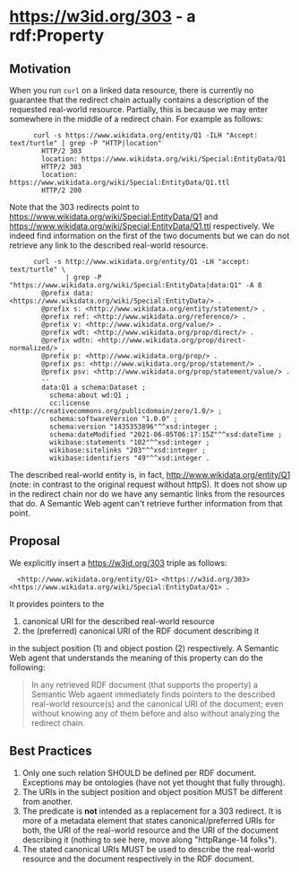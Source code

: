 # <https://w3id.org/303> - a rdf:Property

## Motivation

When you run `curl` on a linked data resource, there is currently no guarantee that the redirect chain actually contains a description of the requested real-world resource. Partially, this is because we may enter somewhere in the middle of a redirect chain. For example as follows:
```
      curl -s https://www.wikidata.org/entity/Q1 -ILH "Accept: text/turtle" | grep -P "HTTP|location"
        HTTP/2 303 
        location: https://www.wikidata.org/wiki/Special:EntityData/Q1
        HTTP/2 303 
        location: https://www.wikidata.org/wiki/Special:EntityData/Q1.ttl
        HTTP/2 200 
```
Note that the 303 redirects point to <https://www.wikidata.org/wiki/Special:EntityData/Q1> and <https://www.wikidata.org/wiki/Special:EntityData/Q1.ttl> respectively. We indeed find information on the first of the two documents but we can do not retrieve any link to the described real-world resource.
```
      curl -s http://www.wikidata.org/entity/Q1 -LH "accept: text/turtle" \
              | grep -P "https://www.wikidata.org/wiki/Special:EntityData|data:Q1" -A 8
        @prefix data: <https://www.wikidata.org/wiki/Special:EntityData/> .
        @prefix s: <http://www.wikidata.org/entity/statement/> .
        @prefix ref: <http://www.wikidata.org/reference/> .
        @prefix v: <http://www.wikidata.org/value/> .
        @prefix wdt: <http://www.wikidata.org/prop/direct/> .
        @prefix wdtn: <http://www.wikidata.org/prop/direct-normalized/> .
        @prefix p: <http://www.wikidata.org/prop/> .
        @prefix ps: <http://www.wikidata.org/prop/statement/> .
        @prefix psv: <http://www.wikidata.org/prop/statement/value/> .
        --
        data:Q1 a schema:Dataset ;
          schema:about wd:Q1 ;
          cc:license <http://creativecommons.org/publicdomain/zero/1.0/> ;
          schema:softwareVersion "1.0.0" ;
          schema:version "1435353896"^^xsd:integer ;
          schema:dateModified "2021-06-05T06:17:15Z"^^xsd:dateTime ;
          wikibase:statements "102"^^xsd:integer ;
          wikibase:sitelinks "203"^^xsd:integer ;
          wikibase:identifiers "49"^^xsd:integer .
```

The described real-world entity is, in fact, <http://www.wikidata.org/entity/Q1> (note: in contrast to the original request without httpS). It does not show up in the redirect chain nor do we have any semantic links from the resources that do. A Semantic Web agent can't retrieve further information from that point.

## Proposal
We explicitly insert a <https://w3id.org/303> triple as follows:

```
  <http://www.wikidata.org/entity/Q1> <https://w3id.org/303> <https://www.wikidata.org/wiki/Special:EntityData/Q1> .
```
It provides pointers to the
  1. canonical URI for the described real-world resource 
  2. the (preferred) canonical URI of the RDF document describing it

in the subject position (1) and object postion (2) respectively. A Semantic Web agent that understands the meaning of this property can do the following:

>In any retrieved RDF document (that supports the property) a Semantic Web agaent immediately finds pointers to the described real-world resource(s) and the canonical URI of the document; even without knowing any of them before and also without analyzing the redirect chain.


## Best Practices
1. Only one such relation SHOULD be defined per RDF document. Exceptions may be ontologies (have not yet thought that fully through).
2. The URIs in the subject position and object position MUST be different from another.
3. The predicate is __not__ intended as a replacement for a 303 redirect. It is more of a metadata element that states canonical/preferred URIs for both, the URI of the real-world resource and the URI of the document describing it (nothing to see here, move along "httpRange-14 folks").
4. The stated canonical URIs MUST be used to describe the real-world resource and the document respectively in the RDF document.

